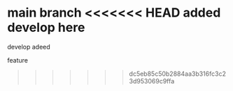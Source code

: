main branch
<<<<<<< HEAD
added develop here
=======

develop adeed

feature

>>>>>>> dc5eb85c50b2884aa3b316fc3c23d953069c9ffa
